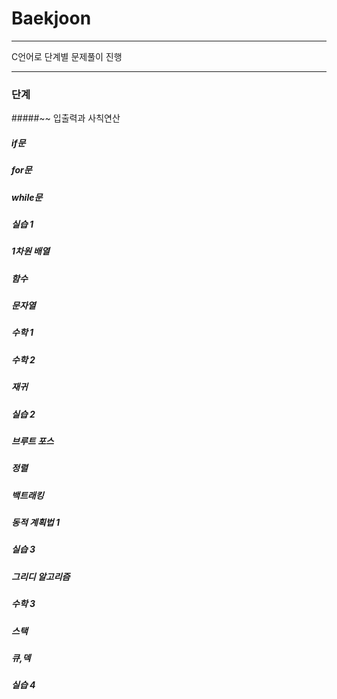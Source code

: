 # Baekjoon
***
C언어로 단계별 문제풀이 진행
***

### 단계
#####~~ 입출력과 사칙연산
##### if문
##### for문
##### while문
##### 실습 1
##### 1차원 배열
##### 함수
##### 문자열
##### 수학 1
##### 수학 2
##### 재귀
##### 실습 2
##### 브루트 포스
##### 정렬
##### 백트래킹
##### 동적 계획법 1
##### 실습 3
##### 그리디 알고리즘
##### 수학 3
##### 스택
##### 큐,덱
##### 실습 4
